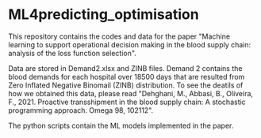 # ML4predicting_optimisation

This repository contains the codes and data for the paper "Machine learning to support operational decision making in the blood supply chain: analysis of the loss function selection".

Data are stored in Demand2.xlsx and ZINB files. Demand 2 contains the blood demands for each hospital over 18500 days that are resulted from Zero Inflated Negative Binomail (ZINB) distribution. To see the deatils of how we obtained this data, please read "Dehghani, M., Abbasi, B., Oliveira, F., 2021. Proactive transshipment in the blood supply chain: A stochastic programming approach. Omega 98, 102112". 

The python scripts contain the ML models implemented in the paper.
